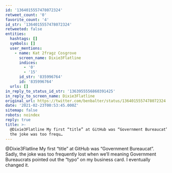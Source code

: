 ```yaml
---
id: '1364015557478072324'
retweet_count: '0'
favorite_count: '4'
id_str: '1364015557478072324'
retweeted: false
entities:
  hashtags: []
  symbols: []
  user_mentions:
    - name: Kat 2fragz Cosgrove
      screen_name: Dixie3Flatline
      indices:
        - '0'
        - '15'
      id_str: '835996764'
      id: '835996764'
  urls: []
in_reply_to_status_id_str: '1363955556860391425'
in_reply_to_screen_name: Dixie3Flatline
original_url: https://twitter.com/benbalter/status/1364015557478072324
date: '2021-02-23T00:53:45.000Z'
sitemap: false
robots: noindex
reply: true
title: >-
  @Dixie3Flatline My first “title” at GitHub was “Government Bureaucat”. Sadly,
  the joke was too frequ…
---
```


@Dixie3Flatline My first “title” at GitHub was “Government Bureaucat”. Sadly, the joke was too frequently lost when we’ll meaning Government Bureaucrats pointed out the “typo” on my business card. I eventually changed it.